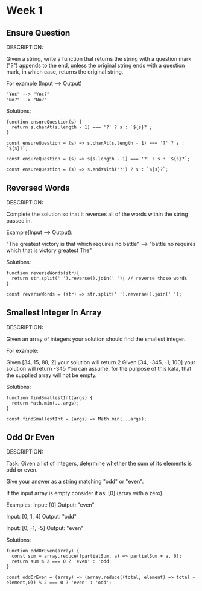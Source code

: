 # Week 1

## Ensure Question

DESCRIPTION:

Given a string, write a function that returns the string with a question mark ("?") appends to the end, unless the original string ends with a question mark, in which case, returns the original string.

For example (Input --> Output)

```
"Yes" --> "Yes?" 
"No?" --> "No?"
```

Solutions:

```
function ensureQuestion(s) {
  return s.charAt(s.length - 1) === '?' ? s : `${s}?`;
}
```

```
const ensureQuestion = (s) => s.charAt(s.length - 1) === '?' ? s : `${s}?`;
```

```
const ensureQuestion = (s) => s[s.length - 1] === '?' ? s : `${s}?`;
```

```
const ensureQuestion = (s) => s.endsWith('?') ? s : `${s}?`;
```

## Reversed Words

DESCRIPTION:

Complete the solution so that it reverses all of the words within the string passed in.

Example(Input --> Output):

"The greatest victory is that which requires no battle" --> "battle no requires which that is victory greatest The"

Solutions:

```
function reverseWords(str){
  return str.split(' ').reverse().join(' '); // reverse those words
}
```

```
const reverseWords = (str) => str.split(' ').reverse().join(' '); 
```


## Smallest Integer In Array

DESCRIPTION:

Given an array of integers your solution should find the smallest integer.

For example:

Given [34, 15, 88, 2] your solution will return 2
Given [34, -345, -1, 100] your solution will return -345
You can assume, for the purpose of this kata, that the supplied array will not be empty.

Solutions:

```
function findSmallestInt(args) {
  return Math.min(...args);
}
```

```
const findSmallestInt = (args) => Math.min(...args);
```

## Odd Or Even

DESCRIPTION:

Task:
Given a list of integers, determine whether the sum of its elements is odd or even.

Give your answer as a string matching "odd" or "even".

If the input array is empty consider it as: [0] (array with a zero).

Examples:
Input: [0]
Output: "even"

Input: [0, 1, 4]
Output: "odd"

Input: [0, -1, -5]
Output: "even"

Solutions:

```
function oddOrEven(array) {
  const sum = array.reduce((partialSum, a) => partialSum + a, 0);
  return sum % 2 === 0 ? 'even' : 'odd'
}
```

```
const oddOrEven = (array) => (array.reduce((total, element) => total + element,0)) % 2 === 0 ? 'even' : 'odd';
```
